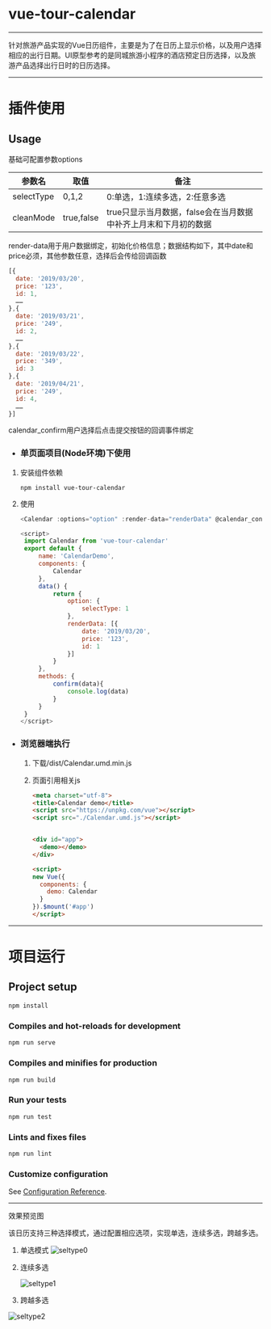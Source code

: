 # vue-tour-calendar

------

针对旅游产品实现的Vue日历组件，主要是为了在日历上显示价格，以及用户选择相应的出行日期。UI原型参考的是同城旅游小程序的酒店预定日历选择，以及旅游产品选择出行日时的日历选择。

------

# 插件使用

## Usage

基础可配置参数options

| 参数名     | 取值        | 备注                                                         |
| ---------- | ----------- | ------------------------------------------------------------ |
| selectType | 0,1,2     | 0:单选，1:连续多选，2:任意多选                               |
| cleanMode  | true,false | true只显示当月数据，false会在当月数据中补齐上月末和下月初的数据 |

render-data用于用户数据绑定，初始化价格信息；数据结构如下，其中date和price必须，其他参数任意，选择后会传给回调函数

```javascript
[{
  date: '2019/03/20',
  price: '123',
  id: 1,
  ……
},{
  date: '2019/03/21',
  price: '249',
  id: 2,
  ……
},{
  date: '2019/03/22',
  price: '349',
  id: 3
},{
  date: '2019/04/21',
  price: '249',
  id: 4,
  ……
}]
```

calendar_confirm用户选择后点击提交按钮的回调事件绑定



- ### 单页面项目(Node环境)下使用

1. 安装组件依赖

   ```
   npm install vue-tour-calendar
   ```

   

2. 使用

   ```javascript
   <Calendar :options="option" :render-data="renderData" @calendar_confirm="confirm"></Calendar>
   
   <script>
   	import Calendar from 'vue-tour-calendar'
   	export default {
   		name: 'CalendarDemo',
   		components: {
   			Calendar
   		},
   		data() {
   			return {
   				option: {
   					selectType: 1
   				},
   				renderData: [{
   					date: '2019/03/20',
   					price: '123',
   					id: 1
   				}]
   			}
   		},
   		methods: {
   			confirm(data){
   				console.log(data)
   			}
   		}
   	}
   </script>
   ```

- ### 浏览器端执行

  1. 下载/dist/Calendar.umd.min.js

  2. 页面引用相关js

     ```html
     <meta charset="utf-8">
     <title>Calendar demo</title>
     <script src="https://unpkg.com/vue"></script>
     <script src="./Calendar.umd.js"></script>
     
     
     <div id="app">
       <demo></demo>
     </div>
     
     <script>
     new Vue({
       components: {
         demo: Calendar
       }
     }).$mount('#app')
     </script>
     
     ```

     

  

------

# 项目运行

## Project setup

```
npm install
```

### Compiles and hot-reloads for development

```
npm run serve
```

### Compiles and minifies for production

```
npm run build
```

### Run your tests

```
npm run test
```

### Lints and fixes files

```
npm run lint
```

### Customize configuration

See [Configuration Reference](https://cli.vuejs.org/config/).



------

效果预览图

该日历支持三种选择模式，通过配置相应选项，实现单选，连续多选，跨越多选。

1. 单选模式
   ![seltype0](README.assets/seltype0.gif)

2. 连续多选

   ![seltype1](README.assets/seltype1.gif)

3. 跨越多选

![seltype2](README.assets/seltype2.gif)